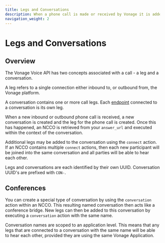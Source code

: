 ```yaml
---
title: Legs and Conversations
description: When a phone call is made or received by Vonage it is added to a conversation. A single conversation contains one or more phone calls (sometimes referred to as legs).
navigation_weight: 2
---
```


# Legs and Conversations

## Overview

The Vonage Voice API has two concepts associated with a call - a leg and a conversation.

A leg refers to a single connection either inbound to, or outbound from, the Vonage platform.

A conversation contains one or more call legs. Each [endpoint](/voice/voice-api/guides/endpoints) connected to a conversation is its own leg.

When a new inbound or outbound phone call is received, a new conversation is created and the leg for the phone call is created. Once this has happened, an NCCO is retrieved from your `answer_url` and executed within the context of the conversation.

Additional legs may be added to the conversation using the `connect` action. If an NCCO contains multiple `connect` actions, then each new participant will be joined into the same conversation and all parties will be able to hear each other.

Legs and conversations are each identified by their own UUID. Conversation UUID's are prefixed with `CON-`.

## Conferences

You can create a special type of conversation by using the `conversation` action within an NCCO. This resulting named conversation then acts like a conference bridge. New legs can then be added to this conversation by executing a `conversation` action with the same name.

Conversation names are scoped to an application level. This means that any legs that are connected to a conversation with the same name will be able to hear each other, provided they are using the same Vonage Application.
